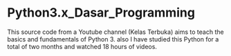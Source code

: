 # Python3.x_Dasar_Programming
This source code from a Youtube channel (Kelas Terbuka) aims to teach the basics and fundamentals of Python 3.
  also I have studied this Python for a total of two months and watched 18 hours of videos.
